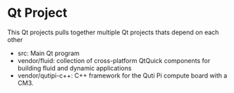 # Qt Project

This Qt projects pulls together multiple Qt projects thats depend on each other

  * src: Main Qt program 
  * vendor/fluid: collection of cross-platform QtQuick components for building fluid and dynamic applications
  * vendor/qutipi-c++: C++ framework for the Quti Pi compute board with a CM3.


